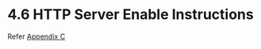 # 4.6	HTTP Server Enable Instructions

Refer [Appendix C](../9-appendices/appendix-c-configuration-of-http-server.md)

